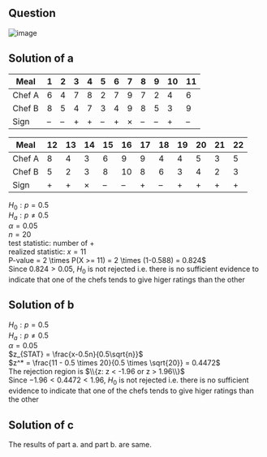 ## Question

![image](https://github.com/user-attachments/assets/4686811f-1664-4c0e-9105-73d8cdb55667)

## Solution of a

| Meal       | 1   | 2   | 3   | 4   | 5   | 6   | 7   | 8   | 9   | 10  | 11  |
|------------|-----|-----|-----|-----|-----|-----|-----|-----|-----|-----|-----|
| Chef A     | 6   | 4   | 7   | 8   | 2   | 7   | 9   | 7   | 2   | 4   | 6   |
| Chef B     | 8   | 5   | 4   | 7   | 3   | 4   | 9   | 8   | 5   | 3   | 9   |
| Sign       | –   | –   | +   | +   | –   | +   | ×   | –   | –   | +   | –   |

| Meal       | 12  | 13  | 14  | 15  | 16  | 17  | 18  | 19  | 20  | 21  | 22  |
|------------|-----|-----|-----|-----|-----|-----|-----|-----|-----|-----|-----|
| Chef A     | 8   | 4   | 3   | 6   | 9   | 9   | 4   | 4   | 5   | 3   | 5   |
| Chef B     | 5   | 2   | 3   | 8   | 10  | 8   | 6   | 3   | 4   | 2   | 3   |
| Sign       | +   | +   | ×   | –   | –   | +   | –   | +   | +   | +   | +   |

$H_0: p=0.5$  
$H_a: p \neq 0.5$  
$\alpha = 0.05$  
$n = 20$  
test statistic: number of +  
realized statistic: $x = 11$  
P-value = 2 \times P(X >= 11) = 2 \times (1-0.588) = 0.824$  
Since $0.824 > 0.05$, $H_0$ is not rejected i.e. there is no sufficient evidence to indicate that one of the chefs tends to give higer ratings than the other

## Solution of b
$H_0: p=0.5$  
$H_a: p \neq 0.5$  
$\alpha = 0.05$  
$z_{STAT} = \frac{x-0.5n}{0.5\sqrt{n}}$  
$z^* = \frac{11 - 0.5 \times 20}{0.5 \times \sqrt{20}} = 0.4472$  
The rejection region is $\\{z: z < -1.96 or z > 1.96\\}$  
Since $-1.96 < 0.4472 < 1.96$, $H_0$ is not rejected i.e. there is no sufficient evidence to indicate that one of the chefs tends to give higer ratings than the other

## Solution of c
The results of part a. and part b. are same.

